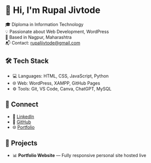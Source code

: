 # 👋 Hi, I'm Rupal Jivtode  
🎓 Diploma in Information Technology  
💡 Passionate about Web Development, WordPress  
📍 Based in Nagpur, Maharashtra  
📬 Contact: rupaljivtode@gmail.com  

## 🛠 Tech Stack  
- 💻 Languages: HTML, CSS, JavaScript, Python  
- 🌐 Web: WordPress, XAMPP, GitHub Pages  
- ⚙️ Tools: Git, VS Code, Canva, ChatGPT, MySQL  

## 🔗 Connect  
- 💼 [LinkedIn](https://www.linkedin.com/in/rupaljivtode)  
- 🧠 [GitHub](https://github.com/rupaljivtode03)  
- 🌐 [Portfolio](http://brainbloom.rf.gd/?i=1)  

## 📌 Projects  
- 📊 **Portfolio Website** — Fully responsive personal site hosted live
